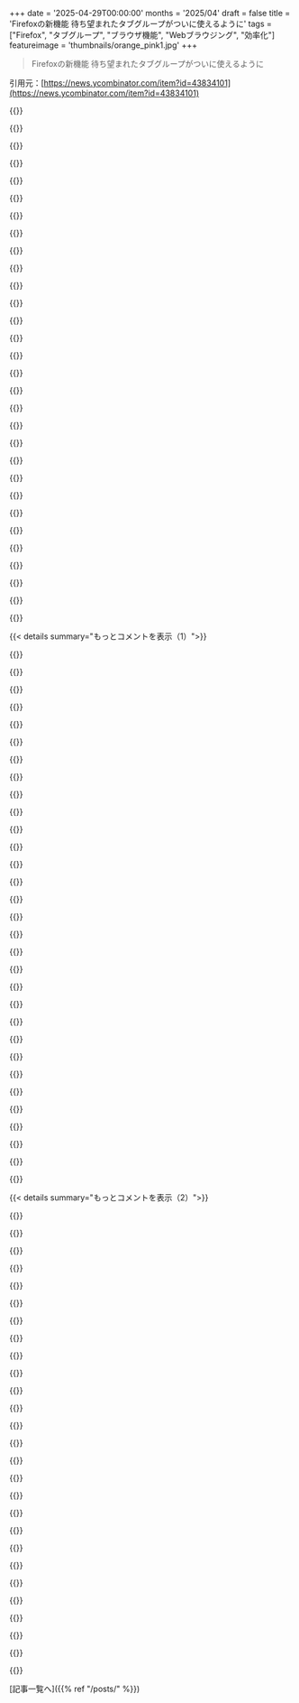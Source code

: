 +++
date = '2025-04-29T00:00:00'
months = '2025/04'
draft = false
title = 'Firefoxの新機能 待ち望まれたタブグループがついに使えるように'
tags = ["Firefox", "タブグループ", "ブラウザ機能", "Webブラウジング", "効率化"]
featureimage = 'thumbnails/orange_pink1.jpg'
+++

> Firefoxの新機能 待ち望まれたタブグループがついに使えるように

引用元：[https://news.ycombinator.com/item?id=43834101](https://news.ycombinator.com/item?id=43834101)




{{<matomeQuote body="うわー、これマジ待ち望まれてた最高の機能じゃん、なのに HN はネガティブなコメントばっか。Mozilla グッジョブだよ。俺もすごいいい”Simple Tab Groups”って拡張機能使ってたけど、こっちに乗り換えようかなって思う。" userName="hardwaresofton" createdAt="2025/04/29 20:05:20" color="#38d3d3">}}




{{<matomeQuote body="拡張機能ベースの XUL のUIハックより断然いいよ。サイドバーをいつ自動展開するか、それを解決できたら完璧になるね。" userName="evanb" createdAt="2025/04/30 01:59:35" color="">}}




{{<matomeQuote body=" Firefox は何年も前に XUL 拡張機能はやめたんだよー今は明確に定義された WebExtension モデルを使ってるんだけど、それはハックとは正反対のものなんだ。" userName="throw10920" createdAt="2025/04/30 02:13:03" color="">}}




{{<matomeQuote body="なのに、XUL 時代にはブラウザの UI をきれいに変更できた拡張機能の多くが、今はもっとハックっぽいユーザー体験になっちゃったんだよね。" userName="wtallis" createdAt="2025/04/30 07:22:30" color="">}}




{{<matomeQuote body="うん、API がまだ完璧に固まってないからね。もしかしたら永遠にそうならないかもだけど、それでも全然問題ないよ。だって WebExtension モデルはパフォーマンス、セキュリティ、移植性、API の安定性って点で明らかに優れてるから。" userName="throw10920" createdAt="2025/04/30 12:08:17" color="">}}




{{<matomeQuote body="パフォーマンスの点から見ると、WebExtensions が明らかに優れてるわけじゃないよ。便利な機能を取り除いて得たパフォーマンスは、カウントしない。" userName="wtallis" createdAt="2025/05/01 15:43:12" color="">}}




{{<matomeQuote body=" sidebery と比べてどう？ 俺はあれの縦タブ使ってて結構気に入ってるんだけど、それを見つけたのは別の機能、コンテナごとの socks5（ローカル IP 用と、必要に応じて mullvad vpn のトンネルを上書きするための安価な VPS を戦略的に配置したもの）のおかげなんだ。" userName="snapplebobapple" createdAt="2025/04/30 01:14:41" color="#785bff">}}




{{<matomeQuote body="それ完全に間違ってる、HN で一番不誠実な主張の一つだね。パフォーマンスは機能に関係なく速さそのもの。機能を取り除いて速くなったとしても、それは速いんだ。車の例えで言うと、機能が少なくても速い車 A を、機能が多い車 B よりスピードで劣ると言う人はいないだろ？機能はパフォーマンス測定には関係ないよ。" userName="throw10920" createdAt="2025/05/01 18:05:10" color="#ff33a1">}}




{{<matomeQuote body="変なの。タブグループ自体は移動できないって細かい不満はあるけど（周りの他のタブを動かす必要がある）、それ以外は俺が欲しいもの全部揃ってる。タブコンテナとも何の問題もなく”ただ動く”し、違うコンテナのグループを一つのグループに混ぜることもできるんだ。" userName="johnnyanmac" createdAt="2025/04/30 07:33:57" color="#ff5733">}}




{{<matomeQuote body="広告会社のインチキベンチマークがどう言おうと、広告ブロッカーを弱体化させても、平均的にブラウザが速くなるわけじゃないんだよね。XULを削除してもTreeStyleTabは速くならなかったし、むしろ逆だったんだ。<br>広告ブロッカーを弱体化させる以外に、WebExtensionsで理論的に性能が向上する要素ってあるの？それとも、出来の悪い拡張機能が悪影響を与える機会を減らすことだけが目的なのかな？" userName="wtallis" createdAt="2025/05/01 18:58:20" color="">}}




{{<matomeQuote body="Sideberyの方がまだ良いと思うんだ。階層的だから、タブがネストできるんだよね。でも、今回のタブグループでそれが変わるのかな？今すぐじゃなくても、将来的に変わる可能性はある？" userName="onli" createdAt="2025/04/30 05:25:00" color="">}}




{{<matomeQuote body="＞広告ブロッカーを弱体化させても、平均的にブラウザが速くなるわけじゃない<br>OK、また論点をすり替えて、言葉を不正に定義し続けて、自分の主張を裏付ける特定の拡張機能だけを選んでるね。君の全くのクレイジーな以前の主張を完全に論破した事実を無視してる。<br>＞広告ブロッカーを弱体化<br>違うだろ？WebExtensionsが広告ブロッカーを”弱体化”させたわけじゃないよ。Manifest v3と混同してるんじゃない？<br>＞XULを削除してもTreeStyleTabは速くならなかった<br>特定の項目だけを選んで自分の主張を支持しようとするのは、一般的な根拠がないことの証明だよ。これは早まった一般化の誤謬だね。WebExtensionsへの移行を経験した者として、僕の10数個の拡張機能で遅くなったと感じたことは一切なかったよ。<br>＞WebExtensionsで理論的に性能が向上する要素<br>あるよ—古い拡張機能モデルの知識が少しでもあれば、XULベースの古い拡張機能がFirefoxのマルチプロセスであるElectrolysisアーキテクチャへの移行を妨げていたことを知ってるはずだ。これでパフォーマンスは大幅に向上したんだ。<br>＞出来の悪い拡張機能が悪影響を与える機会を減らすことだけが目的<br>そう、それも（他の全てに加えて）パフォーマンス上の利点だよ。人間はロボットじゃない—みんな下手でバグの多いコードを書くんだ。そしてXULモデルは、バグが多く遅いコードを書きやすくしただけでなく、明確なインターフェースがなかったために硬直化を引き起こし、MozillaがFirefoxを開発する能力を massively 阻害したんだ。<br>たとえそうでなくても、下位99%のプログラマーが良いコードを書くのを助け／強制し、上位1%のプログラマーの能力を mildly 阻害するような変更は、 absolutely 価値があるし、実際にはパフォーマンスを massively 向上させたんだ。<br>これ以上コメントするのをやめたらどうかな？たくさんの誤謬を犯し、全くクレイジーな発言をし、人間的な要因が存在しないふりをし、何も理解していないことについて発言するのをやめられない限りね。" userName="throw10920" createdAt="2025/05/01 19:41:54" color="#ff33a1">}}




{{<matomeQuote body="垂直タブとタブグループを同時に使ってみたんだけど、「全てのタブを一覧表示」とか「最近のタブグループ」みたいなのが全くないみたいで、他のタブの中にタブグループが埋もれて見えなくなっちゃうんだ。「重複タブを閉じる」機能も垂直タブにはないしね。結局あのメニューに入り続けないといけないから、垂直タブは無効にしちゃったよ。" userName="clumsysmurf" createdAt="2025/04/30 03:49:37" color="">}}




{{<matomeQuote body="Firefox 138になってるか確認してね！<br>リリースノートから引用だよ：<br>＞タブグループをタブバー上でドラッグして位置を調整できるようにもなったよ。" userName="evilpie" createdAt="2025/04/30 07:41:27" color="#ff33a1">}}




{{<matomeQuote body="垂直タブはあまり好きじゃないな。タイトルが途中で切れるのが視野的な美学を損なうんだよね。最近は後で見たい時はタブをピン留めしてるんだけど、それにも限界があるし。" userName="iszomer" createdAt="2025/04/30 03:19:30" color="">}}




{{<matomeQuote body="FirefoxはWebExtensionsへ移行する前にマルチプロセスになったんだよ。Firefox拡張機能がこれまで何回も大規模な絶滅を経験してきたか数えきれないんだろうけど、マルチプロセスに対応するためにアップデートされたXUL拡張機能もあったし、その後XULが廃止された時には完全に新しいUIでゼロから書き直さなきゃいけなくなったんだ。AdBlock PlusやNoScriptといった拡張機能が受けたユーザビリティの打撃はcripplingだったし、MV3ほどひどくはなかったとしても、NoScriptはUIだけじゃなく機能自体を失ったものもあったんだ。" userName="wtallis" createdAt="2025/05/02 00:32:25" color="#ff5c5c">}}




{{<matomeQuote body="僕もFF 138にアップグレードしたよ。アップデート後にはタブグループのブログ記事まで開いたんだけど、設定を15分見ても、ブラウザにタブグループ機能は全くなかった。もちろん、後でプログレッシブ・ロールアウトだって分かったけどね。残念だよ。" userName="throwaway290" createdAt="2025/04/30 11:28:50" color="">}}




{{<matomeQuote body="うん、垂直タブとタブグループが僕にとってSideberyの階層構造とパネルの代わりになったよ。主に、組み込み機能だから少し滑らかでパフォーマンスが良い感じがするからかな。" userName="Vinnl" createdAt="2025/04/30 06:54:50" color="">}}




{{<matomeQuote body="垂直タブを有効にすると、メインツールバーの右端に「List All Tabs」（全てのタブを一覧表示）ボタンが出るんだよ。" userName="wongogue" createdAt="2025/04/30 03:52:20" color="#ff33a1">}}




{{<matomeQuote body="Microsoft Teamsで画面共有する時に、フローティングツールバーが邪魔にならないようにvertical tabsを使ってるよ。すごくうまくいってるし、もう横のタブは別にいらないかな。" userName="microflash" createdAt="2025/04/30 04:38:18" color="#45d325">}}




{{<matomeQuote body="（新機能）試してみたよ！ まだ慣れないけど、たぶんまた試すと思う。慣れるのに十分な時間を与えられなかったかもね。" userName="hardwaresofton" createdAt="2025/04/30 04:01:41" color="">}}




{{<matomeQuote body="そんな拡張機能、最後に使ったのはいつ？ たとえばSideberyは全然ハックみたいじゃないけどな。" userName="bool3max" createdAt="2025/04/30 06:16:34" color="">}}




{{<matomeQuote body="Sideberyと一緒にVertical tabsをしばらく使ってるよ。最小化されたvertical tabsはブラウザの上部がすごくすっきりして良い感じ。でも、Sideberyにはツリー構造とか整理用のパネルがたくさんあって、内蔵のvertical tabsにはまだできないんだ。だから今のところほとんどのナビゲーションはSidebery中心かな。タブグループは注目してるよ、Sideberyで複数のパネルを使ってる一部の役に立つかも。個人的にはネイティブな”ツリー構造”がもっと欲しいんだけどね。" userName="WorldMaker" createdAt="2025/04/30 16:04:59" color="#785bff">}}




{{<matomeQuote body="Sideberryとかtreestyletabより良いと思うな。ただ、僕はあの二つの階層機能は使ってなかったからね。こっちの方がシンプルで統合されてて使いやすいよ。" userName="phito" createdAt="2025/04/30 10:33:53" color="#ff5733">}}




{{<matomeQuote body="まさにそう、”list all tabs”はvertical tabの機能のスーパーセットだし、vertical tabsにないことのためにどうせそこに行かなきゃいけないから、vertical tabsは無効にしたんだ。" userName="clumsysmurf" createdAt="2025/04/30 04:31:11" color="">}}




{{<matomeQuote body="最近Sideberyに乗り換えたところなんだ。比較してみないとな。Sideberyは本当に気に入ってるよ、仕事のワークフローがすごく整理されたんだ。" userName="wickedsight" createdAt="2025/04/30 05:55:52" color="#785bff">}}




{{<matomeQuote body="FirefoxがWebExtensionsに移行する前にマルチプロセスになった？ だから？ XULアドオンの廃止はマルチプロセスアーキテクチャの前提条件だったんだよ。MozillaはただWebExtensionsがe10sと相性が良くて、Chromeとの互換性にも役立つ、健全で高性能な拡張APIだって気づいただけ。<br>Firefox拡張機能の大量絶滅？ 2回だけだよ。全然多くない。<br>XULモデルはWeb Extensionsモデルに劣る。ローカル機能やパフォーマンスの低下があった特定の拡張機能の例をいくら挙げたところで、①XULアドオンシステムが劣っていたこと、②Firefox全体をより高性能・安全・安定・メンテナンスしやすくするために廃止が必要だった、という事実は揺るがないんだ。" userName="throw10920" createdAt="2025/05/02 02:08:35" color="#45d325">}}




{{<matomeQuote body="Sideberyは最高だけど、僕が知る限りタブの状態をブラウザ間で同期できないみたいなんだ。TabStashは見た目はそこまで洗練されてないけど、Firefoxのブックマークを使ってその機能を実現してるよ。" userName="pantulis" createdAt="2025/04/30 07:40:56" color="#ff5c5c">}}




{{<matomeQuote body="＞おお、これは待ち望まれてた素晴らしい機能なのに、HNはネガティブなコメントばかりだね。<br>君はただ（コメントすることでそれに加担してる）反抗的なダイナミクスを経験してるだけだよ。" userName="latexr" createdAt="2025/04/30 09:49:11" color="">}}




{{<matomeQuote body="ある程度タブが開くと、垂直タブの方が水平タブよりタイトルが切り詰められにくいよ。あと、中心視界に表示されるタイトル量も、縦長の形より四角っぽい形の方が多くなるんだ。" userName="Zecc" createdAt="2025/04/30 06:43:16" color="#45d325">}}




{{< details summary="もっとコメントを表示（1）">}}

{{<matomeQuote body="普段タブを10個以上開かないから、自分にはあんまり関係ないかも。でもめっちゃ興味深い！<br>みんなそんなに大量のタブ、何に使ってんの？普通の”人”って。面白そうなものをとりあえず開けとくブックマーク代わり？履歴やブックマークから見つけられなくなるのが怖い？それって履歴とかブックマークが使いにくいのが原因？批判してるわけじゃなくて、自分と違うツールの使い方見るのが面白いんだ。" userName="canadianwriter" createdAt="2025/04/29 15:58:39" color="#ff5c5c">}}




{{<matomeQuote body="約2000個タブ開いてる。タブ管理はSideberry使用。「面白そうなものをとりあえず開けとくブックマーク代わり？」って質問？そう、そんな感じ。有限の時間内じゃ「終わらない」タブがいっぱい。例えばスチームジェネレーター探しで30～40個関連タブを開けてる。買い終わったら閉じる。Sideberryのタブグループ機能もたまに使うけどあんまり。忘れちゃうタブが多いのは難点だけど、頭のコストも計算のコストもほぼゼロなんだ。" userName="PaulDavisThe1st" createdAt="2025/04/29 16:16:13" color="#38d3d3">}}




{{<matomeQuote body="マジか、2kタブって！Sideberryは知らないんだけど、2kもあるとそれってもはや普通の’タブ’じゃなくてブックマークみたいなもんじゃない？「計算のコストはほぼゼロ」って、普通のFirefoxタブでもそうなの？（普段はChrome/Safariだけど）。それぞれメモリ使ったり、バックグラウンドタスク動かしたりしないの？もしどれかのタブでオーディオが鳴り出したら、どうやって見つけるの？" userName="radicality" createdAt="2025/04/29 16:29:15" color="#38d3d3">}}




{{<matomeQuote body="タブを閉じる習慣がない。どんどん増えてタイトルが見えなくなる。後で見ようと思って閉じないタブもある。結局、同じタブをまた開けちゃうことも。たまに「タブ破産」して、全部ブックマークしてから閉じる。でもそのブックマークは一度も見返したことない。[EDIT]タブを閉じるのに一つずつ評価が必要で時間がかかるのが問題。アイコンだけだとページを見なきゃいけない。UIの問題だね。ブラウザ開けてるときは基本的に作業中で「タブ整理」はしない。「新しいタブ」を開けて始めるのがいつもの行動。" userName="alabastervlog" createdAt="2025/04/29 16:03:04" color="#785bff">}}




{{<matomeQuote body="「約2000個タブ開いてる。Sideberryでタブ管理。」って？僕？Firefox + Sideberryで”オープン”タブが14571個でも完璧に動いてるって報告しに来ただけだよ。数百個以外はアンロードされてるし、JavaScriptも結構ブロックしてる。今んとこメモリは1992 MB使ってる。自分が問題抱えてるって言われても反論しないけど、FirefoxとSideberryのおかげで問題じゃなくなってるって言いたいね！" userName="quesera" createdAt="2025/04/29 18:29:22" color="#785bff">}}




{{<matomeQuote body="「それぞれメモリ使うんじゃない？」って？Firefoxは最近使われてないタブや、メモリがシステムの限界に近づくとタブをアンロードするよ。手動で一番最近使ってないロード済みのタブをアンロードすることもできるんだ。" userName="ziddoap" createdAt="2025/04/29 16:44:55" color="#ff33a1">}}




{{<matomeQuote body="うん、でも実際のところ、Firefox（少なくともLinuxだと）メモリが少なくなるとOSに強制終了されるのを経験したよ。最近、低優先度の読書プロジェクトのタブセットをいくつか失ったんだ（数ヶ月前に開けたやつだから、履歴から掘り出すのが大変だった）。だから、Sideberryと手動の’アンロード’タブオプションを結構使うようになったんだ。" userName="seltzered_" createdAt="2025/04/29 17:40:43" color="#38d3d3">}}




{{<matomeQuote body="ー「みんなそんなに大量のタブ、何に使ってんの？普通の”人”って？」<br>そこでなんで「普通」って言葉使うの？僕は無限の好奇心と注意欠陥のせいで何千個もタブを開けてるんだよ。開けてるタブってのは、短い人生じゃ実現できそうもない好奇心を真剣に表現したものなんだ。<br>ー「人の手は掴めるものより先に届くべき、そうでなきゃ天国は何のためにある？」だろ？" userName="perihelions" createdAt="2025/04/29 18:56:25" color="#ff5c5c">}}




{{<matomeQuote body="Arc使ってみたことある？こないだ乗り換えたんだけど、あっちのちょっと永続的な”タブ”への考え方、面白いよ。最初はブックマークが恋しかったけど、あれって自分がブラウザを使いたいやり方に実際はもっと近いんだなって分かった。" userName="barbazoo" createdAt="2025/04/29 16:23:05" color="">}}




{{<matomeQuote body="俺はタブを溜め込むタイプじゃないけど、Tab Groupsは将来見たいYouTube動画を貯めとくのに使ってるよ。前はPin Tabでまとめてたけど、Tab Groupsだとほぼ無限に動画を入れられて、折り畳むとfavicon1個分のスペースしか取らないんだ。" userName="breput" createdAt="2025/04/29 16:04:51" color="#785bff">}}




{{<matomeQuote body="Arcが好きだけど、オープンソースとかBlinkとかChromium以外が良いなら、ZenってブラウザがFirefoxベースでArcっぽい見た目だよ。https://zen-browser.app/" userName="cassianoleal" createdAt="2025/04/29 16:33:22" color="">}}




{{<matomeQuote body="えー、仮に今2200個もタブが開いてるとしてさ、どうやって例えば左から330番目のタブを開くの？どうやってアクセスするの？" userName="coldpie" createdAt="2025/04/29 19:04:33" color="">}}




{{<matomeQuote body="Firefoxを再起動した後、また開くまでタブは読み込まれないんだよ。だから90%以上のタブは、実質ブックマークみたいなもんだね。" userName="PaulDavisThe1st" createdAt="2025/04/29 16:43:26" color="">}}




{{<matomeQuote body="やばいね！大量にブックマークするなら、それってただの履歴じゃん？だったらブラウザの履歴使えばよくない？" userName="iworshipfaangs2" createdAt="2025/04/29 16:41:45" color="">}}




{{<matomeQuote body="YouTubeはPin Tabにすると、ずっとレンダリングされてるから良くないんだ。リークするからね。" userName="chupasaurus" createdAt="2025/04/29 18:33:23" color="#38d3d3">}}




{{<matomeQuote body="”どうやってアクセスするの？”と”もうアクセスするの諦めた？”は別の質問だよ。<br>たまにOmnibarの検索結果に出てくるんだ。開いてるタブは結果の上位に来るんだよ。" userName="perihelions" createdAt="2025/04/29 19:10:14" color="#38d3d3">}}




{{<matomeQuote body="いや、完全に同じじゃないんだ。俺が使うタブサスペンダーは、DOMの状態とかをディスクに保存するから、タブを再読み込みしても閉じる前の状態にかなり近いんだ。<br>もちろん、完全なリフレッシュを強制するページもあるけど、大体は前の場所に戻れるよ。" userName="OneDeuxTriSeiGo" createdAt="2025/04/29 17:07:36" color="#ff5c5c">}}




{{<matomeQuote body="”常にレンダリングされる”ってどういう意味？詳しく教えてくれる？" userName="firefax" createdAt="2025/04/29 18:55:25" color="">}}




{{<matomeQuote body="テストによると、64GBメモリがあればFirefoxとtree style tabで4万個以上のタブも大丈夫だったよ。<br>タスクマネージャーでタブをアンロードできるようになってから、すごい数のタブを持つのがさらに簡単になったね ;-)" userName="m4rtink" createdAt="2025/04/29 18:45:31" color="#45d325">}}




{{<matomeQuote body="面白いね、だって3つのbrowserの中でFirefoxがメモリ管理で一番優れてるはずだから。tabsのunloadingとかSessions recoveryもできるし。でも俺はWindowsとMacでしか使ったことないんだ。だからLinuxのことは全然わかんないんだよね。About:memoryでどのtabsがmemory食ってるか調べられるし、manual memory compactもできるよ。それにFirefoxはunlimited Historyなんだ。90日以上history残せないChromeとは違ってね。" userName="ksec" createdAt="2025/04/29 18:03:08" color="">}}




{{<matomeQuote body="omnibar featureはbookmarkやhistoryも検索できるから、tabを閉じても同じ方法で復元できるよ。でもそれはbookmarkしようと思ったか、browser historyから時間が経ってage outするのを受け入れるか次第だけどね。だから、ある意味 fragile bookmarkみたいな感じかな。多分reliableだけど、もしtab restorationが何かreasonでfailedしてもthe end of the worldじゃないって感じ。<br>あと、（I assume）tabsはPrevious Page listをretainしてるはず。これもちょっとvalueがあるね。Interesting。discussionありがとう！" userName="coldpie" createdAt="2025/04/29 19:15:22" color="">}}




{{<matomeQuote body="Mainly理由は、tabs、bookmarks、and historyのinterfacesが、unifiedであるべきなのに、all quite disparateだからだよ。None of them are good、but the interface for tabsはmore manageable。" userName="alanbernstein" createdAt="2025/04/29 16:08:08" color="">}}




{{<matomeQuote body="Basically they have a higher priority than regular tabs、mentioned here [0] in context of unloading and the same applies to execution scheduling。[0] https://hacks.mozilla.org/2021/10/tab-unloading-in-firefox-9..." userName="chupasaurus" createdAt="2025/04/29 19:55:27" color="">}}




{{<matomeQuote body="This sort of thing sounds like a fantastic use of Firefox’s bookmarks system。" userName="pdntspa" createdAt="2025/04/30 01:36:08" color="">}}




{{<matomeQuote body="メタファーで説明してみようか。buildingの中でroomごとに違うprojectをやってる想像してみて。毎晩cleaning crewが来て、全部tidies upしちゃうんだ。次の朝また始めるのにminutes to hoursかかるし、ADHD as fuckだからwhere you left off exactly覚えてない。That is what俺のlife feels like without tab groups。" userName="bityard" createdAt="2025/04/29 19:44:24" color="#ff5c5c">}}




{{<matomeQuote body="session manager extensionを使って、periodic snapshotsをするのがsuggestだよ。" userName="m4rtink" createdAt="2025/04/29 18:47:13" color="">}}




{{<matomeQuote body="なんでnormal peopleはso many tabsを使うかって？Basically、bookmarking webpagesはbroken since the 1990s。meaningful nameでbookmarkしてもfind it againするのがtoo difficult。(without extensions... Nextcloudにsaveするoneがあるけど) Bookmarkingはlocal、だからwork computerやhome computerやphoneにstranded。And、they go stale。openするtabsのManyはsoon after closedできる、certainly a few days on。Perhaps even most。But they’re mixed in with tabs that I would like to keep that content longer-term、and it’s tedious to go back through closing them。Giving me tools to have ever-more-complicated schemes to arrange them would only make the problem worse、not better。<br>Is this more an issue with bookmarks and history not being as useful as they could be？Historyはbookmarkingよりもeven more fucked up、which is saying something。close tabs carelesslyすると、closed tabs listに行く、which is so full of junk that finding them again will be impossible。full historyを使うと、hundreds of pages per dayでso spammed up that I’ll never find anything in that。forensic data techniciansのteamなんていない。Bookmarkingはsalvageable as a concept、if someone were to truly nail the implementation、but history hasn’t been useful since 1995。<br>Not judging or anything、It’s ok。Judge me。I know I have a problem。<br>PS at least some of this problemは、good note-taking appが見つからないからかも。それがあればbookmarking pagesよりsuperiorなnotesをjot downできる。one-liner on the command lineみたいなtrickはkeep clear in my headできない。stack overflow pageへのlinkじゃなくて、comment付きのexampleが必要。But note-taking software’s probably more difficult to get right than bookmarking。anywhereからaccessできる必要があるけど、corporate cloudにheld hostageされたくない。rich textが必要、but something around the level of markdown、not Evernote’s ”paste a pdf into it” crud。I am subscription-averse。And so on。" userName="NoMoreNicksLeft" createdAt="2025/04/29 16:22:19" color="#ff5c5c">}}




{{<matomeQuote body="More or less what you written ＋ sometimes toxic multitasking I would leave one work half done and start something different。Also sometimes I open new tab instead of working in the already opened one（that could be solved by some kind of tab dedup）。Fun Fact IOS Safariにはper group 500 pagesのlimitがあるthen you have to open a new one。" userName="fikama" createdAt="2025/04/29 16:03:21" color="">}}




{{<matomeQuote body="What are you using to unload tabs？I’ve got to confess that my FF memory managementはa run-as-needed-or-think-it-should-be-needed shell script which arbitrarily kills the top 10 Firefox processes by memory utilisation。If I’m leaving my desktop for a while I’ll run that several times。<br>Tree-style Tabsはthe slots open keeps、and can reload tabs as needed。<br>I’d really like to have the capacity to unload all tabs other than、say、a specifically-specified set。Though on balance、the tabs that are likely to be most usefully kept open also tend to be the worst memory offenders。<br>If I fail to prune、MacOS falls over early and often、which is somewhat unpleasant。" userName="dredmorbius" createdAt="2025/04/30 01:10:09" color="#45d325">}}




{{<matomeQuote body="スクショ見る限りUIひどいね。<br>またユーザーを”ごみ”から救う必要のあるバカとして扱うソフトが出てきたか。" userName="imcritic" createdAt="2025/04/29 22:50:42" color="">}}

{{</details>}}




{{< details summary="もっとコメントを表示（2）">}}

{{<matomeQuote body="めっちゃArcパクってるけど、Zenは核となるタブ整理機能が全然ダメ。<br>ピン留めキーバインドもないし、Firefoxのブックマーク優先だし。<br>Arcのタブシステムは全部置き換えるものだから、Zenは浅く感じる。<br>適当にArc機能詰め込んだFirefoxって感じ。<br>でもArc (macOS)はめちゃいいよ。<br>他のブラウザ使えなくなったレベル。<br>Arc windowsはMac版より全然ダメだけど、主要なタブ管理機能はしっかりしてるらしい（聞いた話）。" userName="ibll" createdAt="2025/04/30 06:15:26" color="#ff5c5c">}}




{{<matomeQuote body="Mozillaがベビーステップを踏み出したのは良かったけど、今のUIはダメ。<br>グループ名が必須なのが（タブバーのスペースも取るし）摩擦多すぎ。<br>キー一つでグループ解除できないし、ドラッグ＆ドロップでのグループ化がpreciseすぎて邪魔なのに無効化できない。<br>カスタムキーバインドのリクエストも、数年経ってもまだ実装に必要な票数に全然届いてないね…" userName="eviks" createdAt="2025/04/29 17:46:01" color="#785bff">}}




{{<matomeQuote body="Mozillaは勝てないね。<br>機能を実装しても、本来ターゲット層であるはずのコミュニティからのコメントがこれだよ。" userName="maccard" createdAt="2025/04/29 21:52:49" color="">}}




{{<matomeQuote body="長年ユーザーとして言わせてもらうと、誰も気にしてない”あなたの機能を投票して”サイトなんてない方がマシだね。<br>そこでは提案が死にに行く場所だよ。<br>多くの請願サイトみたいに、ああいうのは自分の声が重要だってユーザーをだますためだけに存在してるか、またはMozillaがユーザーが何を言ってるか気にしてるって自分自身をだますためだけだよ。" userName="sph" createdAt="2025/04/30 08:38:13" color="">}}




{{<matomeQuote body="名前の代わりにアイコンを使えるようになったら嬉しいな。<br>メンバータブの一つからfaviconを選べるとかさ。" userName="GordonS" createdAt="2025/04/29 18:38:23" color="">}}




{{<matomeQuote body="グループ名に絵文字一個使えるよ。" userName="reustle" createdAt="2025/04/29 20:07:58" color="">}}




{{<matomeQuote body="これができるって聞いてよかった。<br>俺のブックマークフォルダもたまに絵文字一個だけだよ。<br>スペース取らないのに内容がなんとなく分かるんだよね。" userName="accrual" createdAt="2025/04/29 21:45:42" color="">}}




{{<matomeQuote body="タブグループの名前付けが必須って？オレ137.0.2使ってるけど、名前なしのグループ普通に作れたぞ。全然大丈夫だった。スペースは重要だよね。" userName="johnnyanmac" createdAt="2025/04/30 07:53:32" color="">}}




{{<matomeQuote body="タブをまとめると、入力フィールドにフォーカス移っちゃうんだよ。余計な操作で消すか決定しなきゃいけない。それが「摩擦」ね、何も入力しなくてもだよ。水平タブだと場所一つ一つが大事なんだよ。" userName="eviks" createdAt="2025/04/30 08:06:51" color="">}}




{{<matomeQuote body="「摩擦」って言うけど、完全に好みの問題みたい。名前付けたいなら入力フィールドへのアクセスが手間ってことか。オプションはいいけど、最初のリリースで全部対応は無理でしょ。「場所一つ一つが大事」って言うけど、場所ゼロにしたいならタブ閉じれば？たかだか5ピクセルの帯なんて誰かの役に立つとは思えないな。" userName="johnnyanmac" createdAt="2025/04/30 09:52:46" color="">}}




{{<matomeQuote body="機能全体が好みだって、だから何？<br>摩擦は避けられる方法あるし、最初のリリースだからって言い訳はダメ。無駄ゼロにしたいのであって絶対ゼロじゃない！<br>「5ピクセル」とか適当言う前に、実際測って、画面に収まらないユーザー割合見ろよ。それが無駄ゼロが役立つ人の数だよ。" userName="eviks" createdAt="2025/04/30 10:21:19" color="">}}




{{<matomeQuote body="機能の好みは当然で、カスタマイズがベスト。まずはデフォルト固めるのが妥当だろ。「ダメな言い訳」って言うけど、もう2回アプデ来てるし、少しずつリリースの方がいい、「彼らに料理させとけ」ってね。<br>「無駄ゼロ」って何？人や文化で違うし。デザイナーもちゃんと測って、タブ数広範囲対応は大変なんだよ。平均タブ数は少ないらしいしね。" userName="johnnyanmac" createdAt="2025/04/30 10:46:31" color="">}}




{{<matomeQuote body="「ソリッドなデフォルト」なんて言えないし、「彼らに料理させとけ」？何十年も時間あっただろ！<br>少しずつリリースって言い訳もダメ。今のデザインは複雑だし。5ピクセルとか適当言う前に、デザイナーの話は関係ない。<br>広い範囲対応に難しさなんてない。無駄はすぐ明らか。タブ数関係ない。<br>「平均タブ数は少ない」って具体的な情報じゃないだろ。「誰か」って何%？" userName="eviks" createdAt="2025/04/30 12:29:04" color="">}}




{{<matomeQuote body="摩擦なんてないって。グループ作った後にやろうと思ってたこと進めるだけでいいんだよ。名前付けのポップアップは一時的なもので、他のこと何かしたら消えるから。" userName="just6979" createdAt="2025/04/30 16:27:55" color="">}}




{{<matomeQuote body="ああ、そうだねー<br>ページスクロールで下矢印押す：動く<br>グループコマンド実行：入力フィールドにフォーカス移る<br>”一時的なもの”消えるように下矢印押す。あれ？消えないじゃん、入力フィールドが実際に入力受け取っちゃうんだから！" userName="eviks" createdAt="2025/04/30 16:34:51" color="">}}




{{<matomeQuote body="「ドラッグ＆ドロップは精密すぎる」って？まあ、それはそれとして、複数タブ選んで右クリックの”Add tabs to group”でもできるよ。" userName="DamnInteresting" createdAt="2025/04/30 20:45:25" color="">}}




{{<matomeQuote body="いやー、ジェットコースターみたいな記事だったね。結局、今使えるのか、どのバージョンか、有効化や使い方、ドキュメントやバグ報告先とか、全然分かんなかったぞ。唯一のトップリクエストに集中したって？次は何？20年前からあるバグでも直すの？" userName="dizhn" createdAt="2025/04/29 18:06:49" color="">}}




{{<matomeQuote body="＞安定版で使えるか書いてないね<br>ってあるけど、俺はアップデートしたら機能の告知画面が出たから、アップデートすれば使えるみたいだよ。<br>＞20年も前のバグがまだあるの？<br>ブラウザって難しいみたいだね。これ見てよ https://gbhackers.com/google-to-patch-23-year-old-chrome-bug/" userName="godelski" createdAt="2025/04/29 18:16:46" color="">}}




{{<matomeQuote body="アップデートした（Firefox 138.0）けど、動画とかチュートリアル通りにやっても機能が出てこないんだ。<br>サポートページ見たら https://support.mozilla.org/en-US/kb/tab-groups 、「この機能は試験的で、段階的に導入されてるから、まだみんなは使えないかも」って書いてあったよ。<br>数日待つしかないのかな？" userName="esnard" createdAt="2025/04/30 08:26:49" color="#45d325">}}




{{<matomeQuote body="about:configでbrowser.tabs.groups.enabledをtrueに設定してみなよ。（俺は137だけどこれでできたよ）" userName="dizhn" createdAt="2025/04/30 09:19:09" color="#45d325">}}




{{<matomeQuote body="これ、実際の機能に関する良いリンクだよ。優先順位付けのプロセスじゃなくてね：https://blog.mozilla.org/en/firefox/firefox-tab-groups/" userName="SloopJon" createdAt="2025/04/29 19:45:00" color="#ff5733">}}




{{<matomeQuote body="どうやら新しいプロファイルマネージャーも出たらしいね。ようやく以前の使いにくいやつよりシンプルになったって。俺のワークフローでChromeを完全に捨てるのに、これが本当に最後の必要機能だったんだ。<br>https://support.mozilla.org/en-US/kb/profile-management" userName="m4r1k" createdAt="2025/04/29 16:34:12" color="#45d325">}}




{{<matomeQuote body="この機能がついに改良されたのは素晴らしい！でもFirefox 138にはいくつか制限があって、まだちょっと物足りない感じかな。<br>・右クリックメニューに「Open in プロファイル名」がないのが不便。別のプロファイルで開きたいリンクってよくあるのに、Chromeにはあったんだ。<br>・既存のabout:profileのプロファイルは、最初の以外インポートできない。手動でDBをいじればリストには出るみたいだけど、まだ少しおかしいんだ。<br>・他のアプリから特定のプロファイルでリンクを開く方法もよく分からない。「-P プロファイル名」はもう動かなくて、「--profile フルパス」なら動くみたい。プロファイル名だけで開けるといいんだけどね。" userName="terinjokes" createdAt="2025/04/30 00:34:20" color="#ff33a1">}}




{{<matomeQuote body="まあ、とりあえず始まったってことだね。これから良くなる一方だろう。新しいプロファイル管理の基本的なところが安定したのが重要だよ。他の機能もこれに続くといいな。段階的導入してるのはちょっとイライラするけどね。" userName="m4r1k" createdAt="2025/04/30 09:47:50" color="">}}




{{<matomeQuote body="＞Firefoxは、同じデバイスで同じMozillaアカウントを使って複数のプロファイルを同期するのを防ぎます。新しいFirefoxプロファイルを作って、そのデバイスの別のプロファイルで使ってるのと同じMozillaアカウントでSyncしようとすると、Firefoxはプロファイルを分けるためにサインインをブロックします。<br>これって一時的な技術的な制限なのかな？それとも直す予定あるの？なんでユーザーがどのプロファイルがどのデバイスで同期してるか覚えなきゃいけないわけ？" userName="philsnow" createdAt="2025/04/29 18:36:43" color="#ff33a1">}}




{{<matomeQuote body="それは壊れてるんじゃなくて、たぶんそういう仕様なんだと思うよ。プロファイルって色々な意味で別々になってるからね。全部のプロファイルを同期させるのは、かえって望ましくない場合もあるんだ。（例えば仕事用と個人用とか、意図的に分けてる場合）。これは以前のFirefoxやChromeとは違うけど、「separate」（別々）なものは本当に「separate」であってほしいってユーザーは期待するんじゃない？（container tabsとprofileの機能を混同してる人はすごく混乱してるみたいだけどね）。逆に、なんで急に全てのプロファイルが同じアカウントに同期されることを知らなきゃいけないんだ？たとえそれが意図されてて、ゼロから始める感じだとしても。" userName="pxoe" createdAt="2025/04/29 19:51:15" color="#785bff">}}

{{</details>}}



[記事一覧へ]({{% ref "/posts/" %}})
